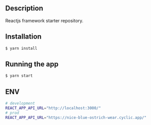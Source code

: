 ## Description

Reactjs framework starter repository.

## Installation

```bash
$ yarn install
```

## Running the app

```bash
$ yarn start
```

## ENV

```bash
# development
REACT_APP_API_URL="http://localhost:3000/"
# prod
REACT_APP_API_URL="https://nice-blue-ostrich-wear.cyclic.app/"

```
